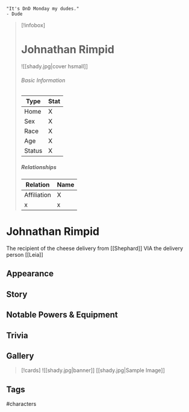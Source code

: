 	"It's DnD Monday my dudes." 
	- Dude

> [!infobox]
> # Johnathan Rimpid
> ![[shady.jpg|cover hsmall]]
> ###### Basic Information
> | Type | Stat |
> | ---- | ---- |
> | Home | X |
> | Sex | X |
> | Race | X |
> | Age | X |
> | Status | X |
> ##### Relationships
> | Relation | Name |
> | ---- | ---- |
> | Affiliation | X |
> | x | x |

# Johnathan Rimpid
The recipient of the cheese delivery from [[Shephard]] VIA the delivery person [[Leia]]
## Appearance
## Story
## Notable Powers & Equipment
## Trivia

## Gallery
>[!cards]
>![[shady.jpg|banner]]
>[[shady.jpg|Sample Image]]
>

## Tags
#characters